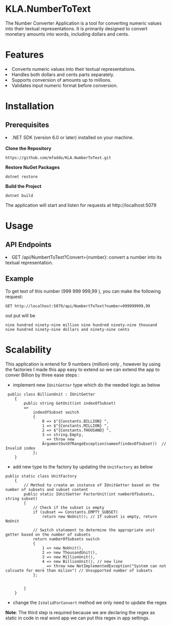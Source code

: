# KLA.NumberToText
The Number Converter Application is a tool for converting numeric values into their textual representations. It is primarily designed to convert monetary amounts into words, including dollars and cents.

# Features
<li>Converts numeric values into their textual representations.</li>
<li>Handles both dollars and cents parts separately.</li>
<li>Supports conversion of amounts up to millions.</li>
<li>Validates input numeric format before conversion.</li>

# Installation
## Prerequisites
<li>.NET SDK (version 6.0 or later) installed on your machine.</li>
<br/>
<strong>Clone the Repository</strong>
<br/>

```
https://github.com/mfaddo/KLA.NumberToText.git
```
<strong>Restore NuGet Packages</strong>
```
dotnet restore
```

<strong>Build the Project</strong>
```
dotnet build
```

The application will start and listen for requests at http://localhost:5079


# Usage
## API Endpoints

<li>GET /api/NumbertToText?Convert={number}: convert a number into its textual representation.
</li>

## Example
To get text of this number (999 999 999,99 ), you can make the following request:

```
GET http://localhost:5079/api/NumbertToText?number=999999999,99

```
out put will be

```
nine hundred ninety-nine million nine hundred ninety-nine thousand nine hundred ninety-nine dollars and ninety-nine cents
```


# Scalability 
This application is entend for 9 numbers (million) only , however by using the factories I made this app easy to extend so we can extend the app to conver Billion by three ease steps : 

- implement new  `IUnitGetter` type which do the needed logic as below 

```
 public class BillionUnit : IUnitGetter
    {
        public string GetUnit(int indexOfSubset)
        =>
            indexOfSubset switch
            {
                0 => $"{Constants.BILLION} ",
                1 => $"{Constants.MILLION} ",
                2 => $"{Constants.THOUSAND} ",
                3 => string.Empty, 
                _ => throw new
                ArgumentOutOfRangeException(nameof(indexOfSubset))  // Invalid index
            };
    }
```

- add new type to the factory by updating the `UnitFactory` as below

```
public static class UnitFactory
    {
        // Method to create an instance of IUnitGetter based on the number of subsets and subset content
        public static IUnitGetter FactorUnit(int numberOfSubsets, string subset)
        {
            // Check if the subset is empty
            if (subset == Constants.EMPTY_SUBSET)
                return new NoUnit(); // If subset is empty, return NoUnit

            // Switch statement to determine the appropriate unit getter based on the number of subsets
            return numberOfSubsets switch
            {
                1 => new NoUnit(), 
                2 => new ThousandUnit(), 
                3 => new MillionUnit(), 
                4 => new BillionUnit(), // new line
                _ => throw new NotImplementedException("System can not calcuate for more than milion") // Unsupported number of subsets
            };


        }
    }
```
- change the `IsValidForConvert` method we only need to update the regex

**Note**: The third step is required because we are declaring the regex as static in code in real word app we can put this regex in app settings.
